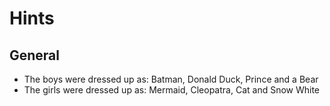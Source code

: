 # Hints

## General

- The boys were dressed up as: Batman, Donald Duck, Prince and a Bear
- The girls were dressed up as: Mermaid, Cleopatra, Cat and Snow White
